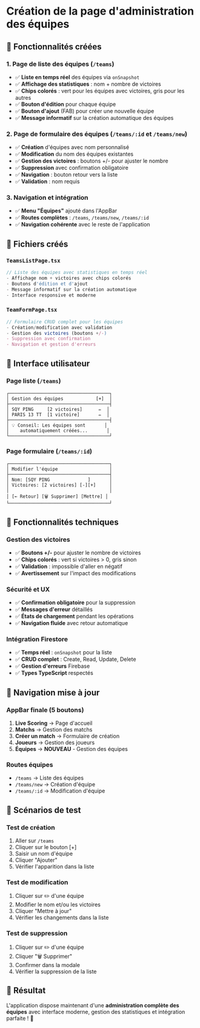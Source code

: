 # Création de la page d'administration des équipes

## 🎯 **Fonctionnalités créées**

### **1. Page de liste des équipes (`/teams`)**

- ✅ **Liste en temps réel** des équipes via `onSnapshot`
- ✅ **Affichage des statistiques** : nom + nombre de victoires
- ✅ **Chips colorés** : vert pour les équipes avec victoires, gris pour les autres
- ✅ **Bouton d'édition** pour chaque équipe
- ✅ **Bouton d'ajout** (FAB) pour créer une nouvelle équipe
- ✅ **Message informatif** sur la création automatique des équipes

### **2. Page de formulaire des équipes (`/teams/:id` et `/teams/new`)**

- ✅ **Création** d'équipes avec nom personnalisé
- ✅ **Modification** du nom des équipes existantes
- ✅ **Gestion des victoires** : boutons +/- pour ajuster le nombre
- ✅ **Suppression** avec confirmation obligatoire
- ✅ **Navigation** : bouton retour vers la liste
- ✅ **Validation** : nom requis

### **3. Navigation et intégration**

- ✅ **Menu "Équipes"** ajouté dans l'AppBar
- ✅ **Routes complètes** : `/teams`, `/teams/new`, `/teams/:id`
- ✅ **Navigation cohérente** avec le reste de l'application

## 📁 **Fichiers créés**

### **`TeamsListPage.tsx`**

```typescript
// Liste des équipes avec statistiques en temps réel
- Affichage nom + victoires avec chips colorés
- Boutons d'édition et d'ajout
- Message informatif sur la création automatique
- Interface responsive et moderne
```

### **`TeamFormPage.tsx`**

```typescript
// Formulaire CRUD complet pour les équipes
- Création/modification avec validation
- Gestion des victoires (boutons +/-)
- Suppression avec confirmation
- Navigation et gestion d'erreurs
```

## 🎨 **Interface utilisateur**

### **Page liste (`/teams`)**

```
┌─────────────────────────────────────┐
│ Gestion des équipes            [+]  │
├─────────────────────────────────────┤
│ SQY PING     [2 victoires]      ✏️  │
│ PARIS 13 TT  [1 victoire]       ✏️  │
├─────────────────────────────────────┤
│ 💡 Conseil: Les équipes sont       │
│    automatiquement créées...       │
└─────────────────────────────────────┘
```

### **Page formulaire (`/teams/:id`)**

```
┌─────────────────────────────────────┐
│ Modifier l'équipe                   │
├─────────────────────────────────────┤
│ Nom: [SQY PING              ]       │
│ Victoires: [2 victoires] [-][+]     │
│                                     │
│ [← Retour] [🗑️ Supprimer] [Mettre] │
└─────────────────────────────────────┘
```

## 🔧 **Fonctionnalités techniques**

### **Gestion des victoires**

- ✅ **Boutons +/-** pour ajuster le nombre de victoires
- ✅ **Chips colorés** : vert si victoires > 0, gris sinon
- ✅ **Validation** : impossible d'aller en négatif
- ✅ **Avertissement** sur l'impact des modifications

### **Sécurité et UX**

- ✅ **Confirmation obligatoire** pour la suppression
- ✅ **Messages d'erreur** détaillés
- ✅ **États de chargement** pendant les opérations
- ✅ **Navigation fluide** avec retour automatique

### **Intégration Firestore**

- ✅ **Temps réel** : `onSnapshot` pour la liste
- ✅ **CRUD complet** : Create, Read, Update, Delete
- ✅ **Gestion d'erreurs** Firebase
- ✅ **Types TypeScript** respectés

## 🎯 **Navigation mise à jour**

### **AppBar finale (5 boutons)**

1. **Live Scoring** → Page d'accueil
2. **Matchs** → Gestion des matchs
3. **Créer un match** → Formulaire de création
4. **Joueurs** → Gestion des joueurs
5. **Équipes** → **NOUVEAU** - Gestion des équipes

### **Routes équipes**

- `/teams` → Liste des équipes
- `/teams/new` → Création d'équipe
- `/teams/:id` → Modification d'équipe

## 🧪 **Scénarios de test**

### **Test de création**

1. Aller sur `/teams`
2. Cliquer sur le bouton [+]
3. Saisir un nom d'équipe
4. Cliquer "Ajouter"
5. Vérifier l'apparition dans la liste

### **Test de modification**

1. Cliquer sur ✏️ d'une équipe
2. Modifier le nom et/ou les victoires
3. Cliquer "Mettre à jour"
4. Vérifier les changements dans la liste

### **Test de suppression**

1. Cliquer sur ✏️ d'une équipe
2. Cliquer "🗑️ Supprimer"
3. Confirmer dans la modale
4. Vérifier la suppression de la liste

## 🎯 **Résultat**

L'application dispose maintenant d'une **administration complète des équipes** avec interface moderne, gestion des statistiques et intégration parfaite ! 🚀
